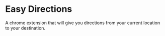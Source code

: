 # Easy Directions

A chrome extension that will give you directions from your current location to your destination.
